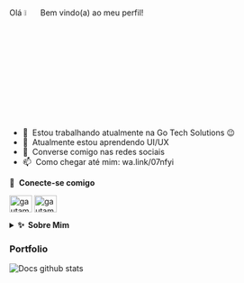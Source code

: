 ### 
Olá <a href="https://gotechsolution.com.br"><img src="https://media.giphy.com/media/hvRJCLFzcasrR4ia7z/giphy.gif" width="5%"></a>
Bem vindo(a) ao meu perfil!

- 🔭 &nbsp;Estou trabalhando atualmente na Go Tech Solutions :wink:
- 🌱 &nbsp;Atualmente estou aprendendo UI/UX
- 💬 &nbsp;Converse comigo nas redes sociais
- 📫 &nbsp;Como chegar até mim: wa.link/07nfyi

🔗 &nbsp;**Conecte-se comigo**
<p align="left">
<a href="https://www.linkedin.com/in/marcos-demétrio-dev17/" target="blank"><img align="center" src="https://raw.githubusercontent.com/rahuldkjain/github-profile-readme-generator/master/src/images/icons/Social/linked-in-alt.svg" alt="gautamkrishnar" height="30" width="40" /></a>
<a href="https://www.instagram.com/marcos_demetrio.dev/" target="blank"><img align="center" src="https://raw.githubusercontent.com/rahuldkjain/github-profile-readme-generator/master/src/images/icons/Social/instagram.svg" alt="gautamkrishnar" height="30" width="40" /></a>

<details>
  <summary><b>✨&nbsp;&nbsp;Sobre&nbsp;Mim</b></summary>
  <br/>

Sou um desenvolvedor Front-End com mais de 3 anos de experiência no desenvolvimento de aplicativos, sistemas de gestão e websites.
</details>

### Portfolio

![Docs github stats](https://github-readme-stats.vercel.app/api?username=DocsJS&show_icons=true&theme=algolia&hide=stars,issues)


